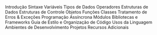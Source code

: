 Introdução
Sintaxe
Variáveis
Tipos de Dados
Operadores
Estruturas de Dados
Estruturas de Controle
Objetos
Funções
Classes
Tratamento de Erros & Exceções
Programação Assíncrona
Módulos
Bibliotecas e Frameworks
Guia de Estilo e Organização de Código
Usos da Linguagem
Ambientes de Desenvolvimento
Projetos
Recursos Adicionais